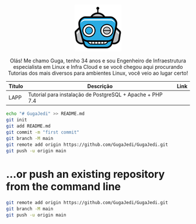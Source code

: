 <p align="center">
 <img src="assets/Logo1.png" alt="InfraGeek" />
</p>

<p align="center">Olás! Me chamo Guga, tenho 34 anos e sou Engenheiro de Infraestrutura especialista em Linux e Infra Cloud e se você chegou aqui procurando Tutorias dos mais diversos para ambientes Linux, você veio ao lugar certo!</p>

| Título | Descrição | Link |
| ------ | --------- | ---- |
| LAPP   | Tutorial para instalação de PostgreSQL + Apache + PHP 7.4 |


```sh
echo "# GugaJedi" >> README.md
git init
git add README.md
git commit -m "first commit"
git branch -M main
git remote add origin https://github.com/GugaJedi/GugaJedi.git
git push -u origin main
```
# …or push an existing repository from the command line

```sh
git remote add origin https://github.com/GugaJedi/GugaJedi.git
git branch -M main
git push -u origin main
```
